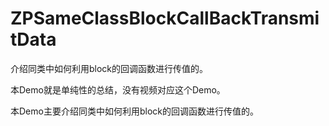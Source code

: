 # ZPSameClassBlockCallBackTransmitData
介绍同类中如何利用block的回调函数进行传值的。

本Demo就是单纯性的总结，没有视频对应这个Demo。

本Demo主要介绍同类中如何利用block的回调函数进行传值的。
